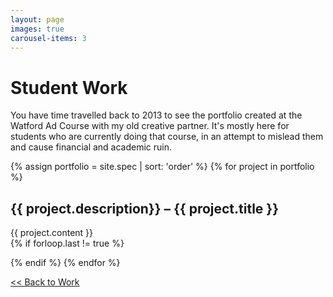 ```yaml
---
layout: page
images: true
carousel-items: 3
---
```


# Student Work
You have time travelled back to 2013 to see the portfolio created at the Watford Ad Course with my old creative partner. It's mostly here for students who are currently doing that course, in an attempt to mislead them and cause financial and academic ruin.

{% assign portfolio = site.spec | sort: 'order' %}
{% for project in portfolio %}
<h2 class="post-title">{{ project.description}} – {{ project.title }}</h2>
<div>{{ project.content }}</div>
{% if forloop.last != true %}

<p></p>
{% endif %}
{% endfor %}

[<< Back to Work](/work)
